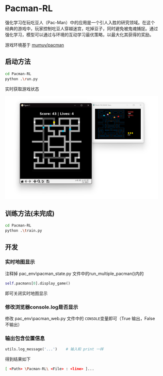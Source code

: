 # Pacman-RL

强化学习在玩吃豆人（Pac-Man）中的应用是一个引人入胜的研究领域。在这个经典的游戏中，玩家控制吃豆人穿越迷宫，吃掉豆子，同时避免被鬼魂捕捉。通过强化学习，模型可以通过与环境的互动学习最优策略，以最大化其获得的奖励。

游戏环境基于 [mumuy/pacman](https://github.com/mumuy/pacman)

## 启动方法

```bash
cd Pacman-RL
python .\run.py
```

实时获取游戏状态

<img src="Img/image-20240929170314022.png" alt="image-20240929170314022" style="zoom: 50%;" />

## 训练方法(未完成)

```bash
cd Pacman-RL
python .\train.py
```

## 开发

### 实时地图显示

注释掉 pac_env\pacman_state.py 文件中的run_multiple_pacman()内的

```python
self.pacmans[0].display_game()
```

即可关闭实时地图显示

### 修改浏览器console.log是否显示

修改 pac_env\pacman_web.py 文件中的 ``CONSOLE``变量即可（True 输出，False 不输出）

### 输出包含位置信息

```python
utils.log_message('...')	# 输入和 print 一样
```

得到结果如下

```bash
[ <Path> \Pacman-RL\ <File> : <line> ]...
```

